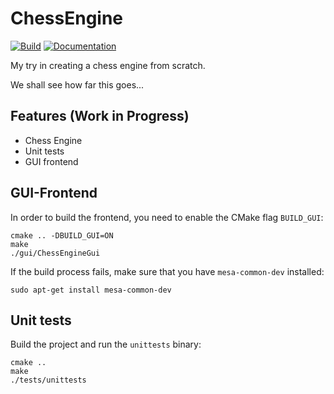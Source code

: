 # ChessEngine
[![Build](https://img.shields.io/github/workflow/status/maede97/ChessEngine/Check%20Unittests)](https://github.com/maede97/ChessEngine)
[![Documentation](https://img.shields.io/github/workflow/status/maede97/ChessEngine/Creates%20and%20deploys%20Documentation?label=Documentation)](https://maede97.github.io/ChessEngine)

My try in creating a chess engine from scratch.

We shall see how far this goes...

## Features (Work in Progress)
- Chess Engine
- Unit tests
- GUI frontend

## GUI-Frontend
In order to build the frontend, you need to enable the CMake flag `BUILD_GUI`:
```
cmake .. -DBUILD_GUI=ON
make
./gui/ChessEngineGui
```
If the build process fails, make sure that you have `mesa-common-dev` installed:
```
sudo apt-get install mesa-common-dev
```

## Unit tests
Build the project and run the `unittests` binary:
```
cmake ..
make
./tests/unittests
```
